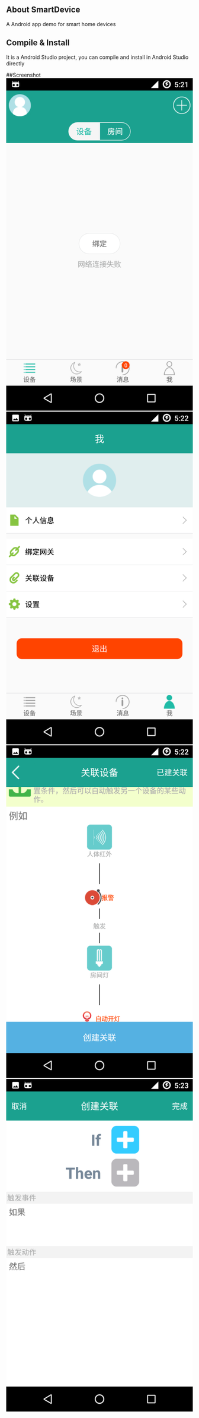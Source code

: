 
## About SmartDevice
A Android app demo for smart home devices 

## Compile & Install
It is a Android Studio project, you can compile and install in Android Studio directly

##Screenshot
![screenshot1](screenshot/Screenshot_20181102-172153.png)
![screenshot2](screenshot/Screenshot_20181102-172212.png)
![screenshot3](screenshot/Screenshot_20181102-172234.png)
![screenshot4](screenshot/Screenshot_20181102-172310.png)
